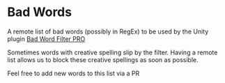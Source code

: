 # Bad Words

A remote list of bad words (possibly in RegEx) to be used by the Unity plugin [Bad Word Filter PRO](https://assetstore.unity.com/packages/tools/localization/bad-word-filter-pro-26255)

Sometimes words with creative spelling slip by the filter. Having a remote list allows us to block these creative spellings as soon as possible.

Feel free to add new words to this list via a PR